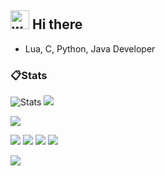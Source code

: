## <img alt="wave" src="https://raw.githubusercontent.com/MartinHeinz/MartinHeinz/master/wave.gif" width="30px"> Hi there

- Lua, C, Python, Java Developer

### 📋Stats

![Stats](https://github-readme-stats.vercel.app/api?username=nwdxlgzs&show_icons=true&icon_color=47A69E&title_color=47A69E&count_private=true)
![](https://api.githubtrends.io/user/svg/nwdxlgzs/langs?time_range=one_year&loc_metric=changed&theme=classic)

![](http://github-profile-summary-cards.vercel.app/api/cards/profile-details?username=nwdxlgzs&theme=github)

![](http://github-profile-summary-cards.vercel.app/api/cards/repos-per-language?username=nwdxlgzs&theme=github)
![](http://github-profile-summary-cards.vercel.app/api/cards/most-commit-language?username=nwdxlgzs&theme=github)
![](http://github-profile-summary-cards.vercel.app/api/cards/stats?username=nwdxlgzs&theme=github)
![](http://github-profile-summary-cards.vercel.app/api/cards/productive-time?username=nwdxlgzs&theme=github&utcOffset=8)

![](https://komarev.com/ghpvc/?username=nwdxlgzs)
